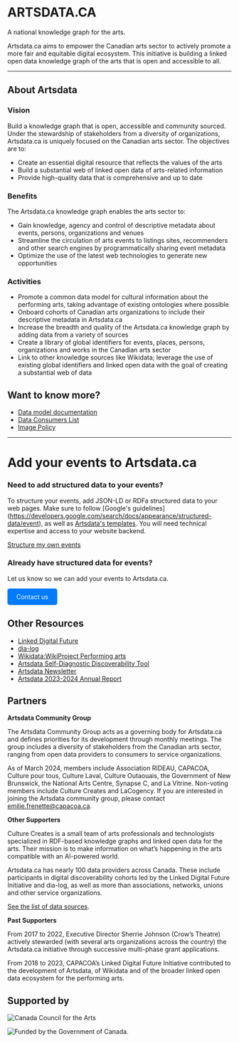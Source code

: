 

# ARTSDATA.CA

A national knowledge graph for the arts.

Artsdata.ca aims to empower the Canadian arts sector to actively promote a more fair and equitable digital ecosystem. This initiative is building a linked open data knowledge graph of the arts that is open and accessible to all.

---

## About Artsdata

### Vision

Build a knowledge graph that is open, accessible and community sourced. Under the stewardship of stakeholders from a diversity of organizations, Artsdata.ca is uniquely focused on the Canadian arts sector. The objectives are to:

- Create an essential digital resource that reflects the values of the arts
- Build a substantial web of linked open data of arts-related information
- Provide high-quality data that is comprehensive and up to date

### Benefits

The Artsdata.ca knowledge graph enables the arts sector to:

- Gain knowledge, agency and control of descriptive metadata about events, persons, organizations and venues
- Streamline the circulation of arts events to listings sites, recommenders and other search engines by programmatically sharing event metadata
- Optimize the use of the latest web technologies to generate new opportunities

### Activities

- Promote a common data model for cultural information about the performing arts, taking advantage of existing ontologies where possible
- Onboard cohorts of Canadian arts organizations to include their descriptive metadata in Artsdata.ca
- Increase the breadth and quality of the Artsdata.ca knowledge graph by adding data from a variety of sources
- Create a library of global identifiers for events, places, persons, organizations and works in the Canadian arts sector
- Link to other knowledge sources like Wikidata; leverage the use of existing global identifiers and linked open data with the goal of creating a substantial web of data

## Want to know more?

- [Data model documentation](https://culturecreates.github.io/artsdata-data-model/)
- [Data Consumers List](/en/doc/data-consumers)
- [Image Policy](/en/doc/image-policy)

---
# Add your events to Artsdata.ca

### Need to add structured data to your events?

To structure your events, add JSON-LD or RDFa structured data to your web pages. Make sure to follow [Google's guidelines] (https://developers.google.com/search/docs/appearance/structured-data/event), as well as [Artsdata's templates](https://culturecreates.github.io/artsdata-data-model/gabarits-jsonld/README.html). You will need technical expertise and access to your website backend. 

[Structure my own events](https://culturecreates.github.io/artsdata-data-model/gabarits-jsonld/README.html)

### Already have structured data for events?

Let us know so we can add your events to Artsdata.ca.

<!-- HTML button-like link -->
<a href="mailto:support@culturecreates.com?subject=Artsdata.ca%20participation&body=My%20website%20has%20structured%20data.%20Please%20add%20it%20to%20artsdata.ca." style="display: inline-block; padding: 10px 20px; color: white; background-color: #007BFF; text-decoration: none; border-radius: 5px;">Contact us</a>

## Other Resources

- [Linked Digital Future](https://linkeddigitalfuture.ca/)
- [dia-log](https://dia-log.ca)
- [Wikidata:WikiProject Performing arts](https://www.wikidata.org/wiki/Wikidata:WikiProject_Performing_arts)
- [Artsdata Self-Diagnostic Discoverability Tool](https://form.jotform.com/230306144694049)
- [Artsdata Newsletter](https://mailchi.mp/53ff7a0a3ef0/stay-in-the-loop-restez-au-courant)
- [Artsdata 2023-2024 Annual Report](https://docs.google.com/document/d/1kQM85gQx1A3KcUO26LRKq7aVo2RB7W5ylbRHYjqUoIU/edit?usp=share_link)

## Partners

**Artsdata Community Group**

The Artsdata Community Group acts as a governing body for Artsdata.ca and defines priorities for its development through monthly meetings. The group includes a diversity of stakeholders from the Canadian arts sector, ranging from open data providers to consumers to service organizations.

As of March 2024, members include Association RIDEAU, CAPACOA, Culture pour tous, Culture Laval, Culture Outaouais, the Government of New Brunswick, the National Arts Centre, Synapse C, and La Vitrine. Non-voting members include Culture Creates and LaCogency. If you are interested in joining the Artsdata community group, please contact emilie.frenette@capacoa.ca.

**Other Supporters**

Culture Creates is a small team of arts professionals and technologists specialized in RDF-based knowledge graphs and linked open data for the arts. Their mission is to make information on what’s happening in the arts compatible with an AI-powered world.

Artsdata.ca has nearly 100 data providers across Canada. These include participants in digital discoverability cohorts led by the Linked Digital Future Initiative and dia-log, as well as more than associations, networks, unions and other service organizations. 

[See the list of data sources](https://kg.artsdata.ca/query/show?sparql=feeds_all&title=Data+Feeds).

**Past Supporters**

From 2017 to 2022, Executive Director Sherrie Johnson (Crow’s Theatre) actively stewarded (with several arts organizations across the country) the Artsdata.ca initiative through successive multi-phase grant applications.

From 2018 to 2023, CAPACOA’s Linked Digital Future Initiative contributed to the development of Artsdata, of Wikidata and of the broader linked open data ecosystem for the performing arts.

## Supported by

![Canada Council for the Arts](https://canadacouncil.ca/-/media/Images/CCA/Design_Elements/Logos/CCFA-logo-full-en.svg?la=en&hash=F297C9D9740B613B144255DF6A5FDE48869615EC)

![Funded by the Government of Canada.](/images/2li_FrEn_Wordmark_C_small.png)
